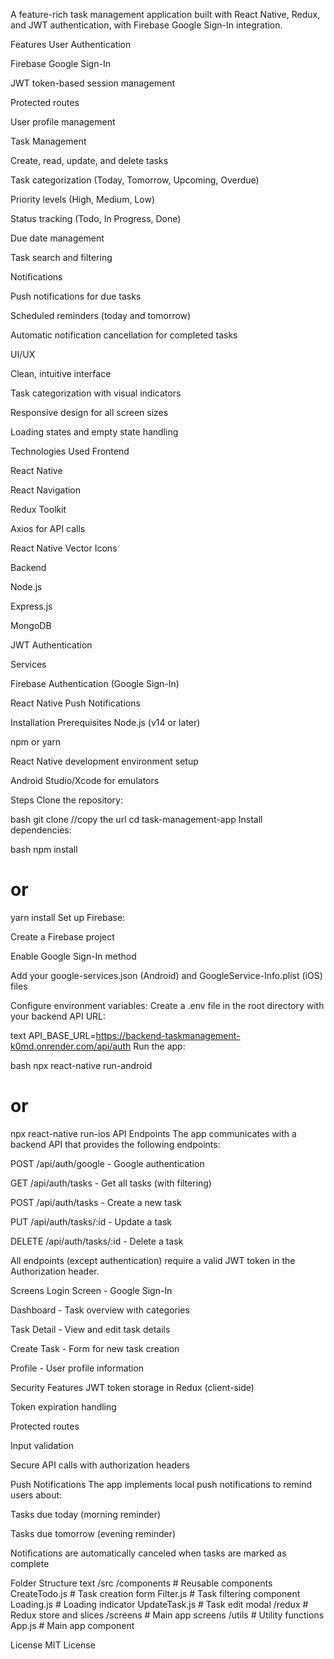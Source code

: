 A feature-rich task management application built with React Native, Redux, and JWT authentication, with Firebase Google Sign-In integration.

Features
User Authentication

Firebase Google Sign-In

JWT token-based session management

Protected routes

User profile management

Task Management

Create, read, update, and delete tasks

Task categorization (Today, Tomorrow, Upcoming, Overdue)

Priority levels (High, Medium, Low)

Status tracking (Todo, In Progress, Done)

Due date management

Task search and filtering

Notifications

Push notifications for due tasks

Scheduled reminders (today and tomorrow)

Automatic notification cancellation for completed tasks

UI/UX

Clean, intuitive interface

Task categorization with visual indicators

Responsive design for all screen sizes

Loading states and empty state handling

Technologies Used
Frontend

React Native

React Navigation

Redux Toolkit

Axios for API calls

React Native Vector Icons

Backend

Node.js

Express.js

MongoDB

JWT Authentication

Services

Firebase Authentication (Google Sign-In)

React Native Push Notifications

Installation
Prerequisites
Node.js (v14 or later)

npm or yarn

React Native development environment setup

Android Studio/Xcode for emulators

Steps
Clone the repository:

bash
git clone //copy the url
cd task-management-app
Install dependencies:

bash
npm install
# or
yarn install
Set up Firebase:

Create a Firebase project

Enable Google Sign-In method

Add your google-services.json (Android) and GoogleService-Info.plist (iOS) files

Configure environment variables:
Create a .env file in the root directory with your backend API URL:

text
API_BASE_URL=https://backend-taskmanagement-k0md.onrender.com/api/auth
Run the app:

bash
npx react-native run-android
# or
npx react-native run-ios
API Endpoints
The app communicates with a backend API that provides the following endpoints:

POST /api/auth/google - Google authentication

GET /api/auth/tasks - Get all tasks (with filtering)

POST /api/auth/tasks - Create a new task

PUT /api/auth/tasks/:id - Update a task

DELETE /api/auth/tasks/:id - Delete a task

All endpoints (except authentication) require a valid JWT token in the Authorization header.

Screens
Login Screen - Google Sign-In

Dashboard - Task overview with categories

Task Detail - View and edit task details

Create Task - Form for new task creation

Profile - User profile information

Security Features
JWT token storage in Redux (client-side)

Token expiration handling

Protected routes

Input validation

Secure API calls with authorization headers

Push Notifications
The app implements local push notifications to remind users about:

Tasks due today (morning reminder)

Tasks due tomorrow (evening reminder)

Notifications are automatically canceled when tasks are marked as complete

Folder Structure
text
/src
  /components      # Reusable components
    CreateTodo.js  # Task creation form
    Filter.js      # Task filtering component
    Loading.js     # Loading indicator
    UpdateTask.js  # Task edit modal
  /redux          # Redux store and slices
  /screens        # Main app screens
  /utils          # Utility functions
App.js            # Main app component




License
MIT License

